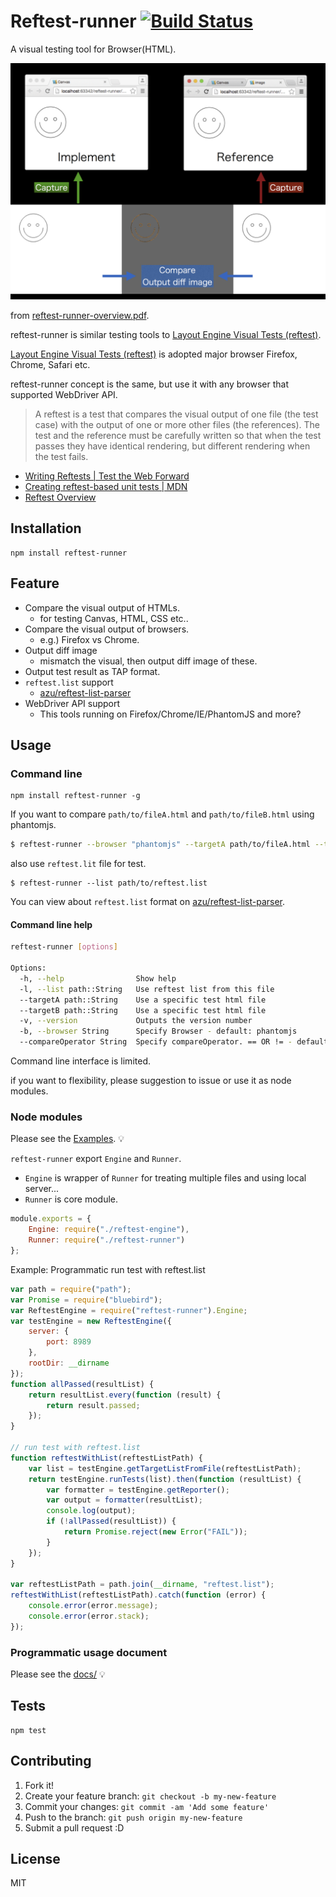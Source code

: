 # Reftest-runner [![Build Status](https://travis-ci.org/azu/reftest-runner.svg?branch=master)](https://travis-ci.org/azu/reftest-runner)

A visual testing tool for Browser(HTML).

![overview](./docs/reftest-runner-overview-image.png)

from [reftest-runner-overview.pdf](./docs/reftest-runner-overview.pdf).


reftest-runner is similar testing tools to [Layout Engine Visual Tests (reftest)](http://mxr.mozilla.org/mozilla-central/source/layout/tools/reftest/README.txt "Layout Engine Visual Tests (reftest)").

[Layout Engine Visual Tests (reftest)](http://mxr.mozilla.org/mozilla-central/source/layout/tools/reftest/README.txt "Layout Engine Visual Tests (reftest)") is adopted major browser Firefox, Chrome, Safari etc.

reftest-runner concept is the same, but use it with any browser that supported WebDriver API.

> A reftest is a test that compares the visual output of one file (the test case) with the output of one or more other files (the references).
> The test and the reference must be carefully written so that when the test passes they have identical rendering, but different rendering when the test fails.

- [Writing Reftests | Test the Web Forward](http://testthewebforward.org/docs/reftests.html)
- [Creating reftest-based unit tests | MDN](https://developer.mozilla.org/en-US/docs/Creating_reftest-based_unit_tests)
- [Reftest Overview](http://adobe.github.io/web-platform/presentations/testtwf-how-to-write-a-reftest/#/1 "Reftest Overview")

## Installation

    npm install reftest-runner

## Feature

- Compare the visual output of HTMLs.
    - for testing Canvas, HTML, CSS etc..
- Compare the visual output of browsers.
    - e.g.) Firefox vs Chrome.
- Output diff image
    - mismatch the visual, then output diff image of these.
- Output test result as TAP format.
- `reftest.list` support
    - [azu/reftest-list-parser](https://github.com/azu/reftest-list-parser "azu/reftest-list-parser")
- WebDriver API support
    - This tools running on Firefox/Chrome/IE/PhantomJS and more?

## Usage

### Command line

    npm install reftest-runner -g

If you want to compare `path/to/fileA.html` and `path/to/fileB.html` using phantomjs.

```sh
$ reftest-runner --browser "phantomjs" --targetA path/to/fileA.html --targetB path/to/fileB.html
```

also use `reftest.lit` file for test.

```
$ reftest-runner --list path/to/reftest.list
```

You can view about `reftest.list` format on [azu/reftest-list-parser](https://github.com/azu/reftest-list-parser "azu/reftest-list-parser").


#### Command line help

```sh
reftest-runner [options]

Options:
  -h, --help                Show help
  -l, --list path::String   Use reftest list from this file
  --targetA path::String    Use a specific test html file
  --targetB path::String    Use a specific test html file
  -v, --version             Outputs the version number
  -b, --browser String      Specify Browser - default: phantomjs
  --compareOperator String  Specify compareOperator. == OR != - default: ==
```


Command line interface is limited.

if you want to flexibility, please suggestion to issue or use it as node modules.

### Node modules

Please see the [Examples](example/). :bulb:

`reftest-runner` export `Engine` and `Runner`.

- `Engine` is wrapper of `Runner` for treating multiple files and using local server...
- `Runner` is core module.

```js
module.exports = {
    Engine: require("./reftest-engine"),
    Runner: require("./reftest-runner")
};
```

Example: Programmatic run test with reftest.list

```js
var path = require("path");
var Promise = require("bluebird");
var ReftestEngine = require("reftest-runner").Engine;
var testEngine = new ReftestEngine({
    server: {
        port: 8989
    },
    rootDir: __dirname
});
function allPassed(resultList) {
    return resultList.every(function (result) {
        return result.passed;
    });
}

// run test with reftest.list
function reftestWithList(reftestListPath) {
    var list = testEngine.getTargetListFromFile(reftestListPath);
    return testEngine.runTests(list).then(function (resultList) {
        var formatter = testEngine.getReporter();
        var output = formatter(resultList);
        console.log(output);
        if (!allPassed(resultList)) {
            return Promise.reject(new Error("FAIL"));
        }
    });
}

var reftestListPath = path.join(__dirname, "reftest.list");
reftestWithList(reftestListPath).catch(function (error) {
    console.error(error.message);
    console.error(error.stack);
});
```



### Programmatic usage document

Please see the [docs/](docs/) :bulb:

## Tests

    npm test

## Contributing

1. Fork it!
2. Create your feature branch: `git checkout -b my-new-feature`
3. Commit your changes: `git commit -am 'Add some feature'`
4. Push to the branch: `git push origin my-new-feature`
5. Submit a pull request :D

## License

MIT